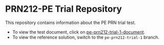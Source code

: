 # PRN212-PE Trial Repository

This repository contains information about the PE PRN trial test.

- To view the test document, click on [pe-prn212-trial-1-document](./pe-prn212-trial-1-document).
- To view the reference solution, switch to the `pe-prn212-trial-1` branch.
